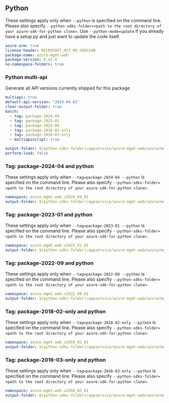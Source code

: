 ## Python

These settings apply only when `--python` is specified on the command line.
Please also specify `--python-sdks-folder=<path to the root directory of your azure-sdk-for-python clone>`.
Use `--python-mode=update` if you already have a setup.py and just want to update the code itself.

```yaml $(python)
azure-arm: true
license-header: MICROSOFT_MIT_NO_VERSION
package-name: azure-mgmt-web
package-version: 0.42.0
no-namespace-folders: true
```

### Python multi-api

Generate all API versions currently shipped for this package

```yaml $(python)
multiapi: true
default-api-version: "2024-04-01"
clear-output-folder: true
batch:
  - tag: package-2024-04
  - tag: package-2023-01
  - tag: package-2022-09
  - tag: package-2018-02-only
  - tag: package-2016-03-only
  - multiapiscript: true
```

```yaml $(multiapiscript)
output-folder: $(python-sdks-folder)/appservice/azure-mgmt-web/azure/mgmt/web/
perform-load: false
```

### Tag: package-2024-04 and python

These settings apply only when `--tag=package-2024-04 --python` is specified on the command line.
Please also specify `--python-sdks-folder=<path to the root directory of your azure-sdk-for-python clone>`.

``` yaml $(tag) == 'package-2024-04' && $(python)
namespace: azure.mgmt.web.v2024_04_01
output-folder: $(python-sdks-folder)/appservice/azure-mgmt-web/azure/mgmt/web/v2024_04_01
```

### Tag: package-2023-01 and python

These settings apply only when `--tag=package-2023-01 --python` is specified on the command line.
Please also specify `--python-sdks-folder=<path to the root directory of your azure-sdk-for-python clone>`.

```yaml $(tag) == 'package-2023-01' && $(python)
namespace: azure.mgmt.web.v2023_01_01
output-folder: $(python-sdks-folder)/appservice/azure-mgmt-web/azure/mgmt/web/v2023_01_01
```

### Tag: package-2022-09 and python

These settings apply only when `--tag=package-2022-09 --python` is specified on the command line.
Please also specify `--python-sdks-folder=<path to the root directory of your azure-sdk-for-python clone>`.

```yaml $(tag) == 'package-2022-09' && $(python)
namespace: azure.mgmt.web.v2022_09_01
output-folder: $(python-sdks-folder)/appservice/azure-mgmt-web/azure/mgmt/web/v2022_09_01
```

### Tag: package-2018-02-only and python

These settings apply only when `--tag=package-2018-02-only --python` is specified on the command line.
Please also specify `--python-sdks-folder=<path to the root directory of your azure-sdk-for-python clone>`.

```yaml $(tag) == 'package-2018-02-only' && $(python)
namespace: azure.mgmt.web.v2018_02_01
output-folder: $(python-sdks-folder)/appservice/azure-mgmt-web/azure/mgmt/web/v2018_02_01
```

### Tag: package-2016-03-only and python

These settings apply only when `--tag=package-2016-03-only --python` is specified on the command line.
Please also specify `--python-sdks-folder=<path to the root directory of your azure-sdk-for-python clone>`.

```yaml $(tag) == 'package-2016-03-only' && $(python)
namespace: azure.mgmt.web.v2016_03_01
output-folder: $(python-sdks-folder)/appservice/azure-mgmt-web/azure/mgmt/web/v2016_03_01
```

